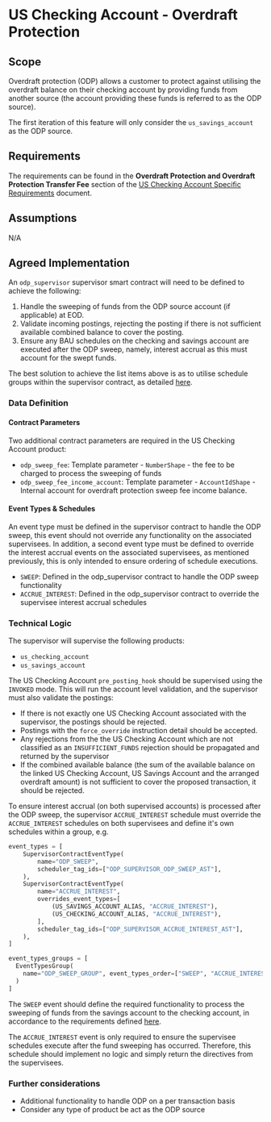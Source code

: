 # US Checking Account - Overdraft Protection

## Scope

Overdraft protection (ODP) allows a customer to protect against utilising the overdraft balance on their checking account by providing funds from another source (the account providing these funds is referred to as the ODP source).

The first iteration of this feature will only consider the `us_savings_account` as the ODP source.

## Requirements

The requirements can be found in the **Overdraft Protection and Overdraft Protection Transfer Fee** section of the [US Checking Account Specific Requirements](https://docs.google.com/document/d/1wxTHreq1rBNt7zZdkfNLoJ_SIo9MP2eXYRP1yFhXmNU/edit) document.

## Assumptions

N/A

## Agreed Implementation

An `odp_supervisor` supervisor smart contract will need to be defined to achieve the following:

1. Handle the sweeping of funds from the ODP source account (if applicable) at EOD.
2. Validate incoming postings, rejecting the posting if there is not sufficient available combined balance to cover the posting.
3. Ensure any BAU schedules on the checking and savings account are executed after the ODP sweep, namely, interest accrual as this must account for the swept funds.

The best solution to achieve the list items above is as to utilise schedule groups within the supervisor contract, as detailed [here](#technical-logic).

### Data Definition

#### Contract Parameters

Two additional contract parameters are required in the US Checking Account product:

- `odp_sweep_fee`: Template parameter - `NumberShape` - the fee to be charged to process the sweeping of funds
- `odp_sweep_fee_income_account`: Template parameter - `AccountIdShape` - Internal account for overdraft protection sweep fee income balance.

#### Event Types & Schedules

An event type must be defined in the supervisor contract to handle the ODP sweep, this event should not override any functionality on the associated supervisees. In addition, a second event type must be defined to override the interest accrual events on the associated supervisees, as mentioned previously, this is only intended to ensure ordering of schedule executions.

- `SWEEP`: Defined in the odp_supervisor contract to handle the ODP sweep functionality
- `ACCRUE_INTEREST`: Defined in the odp_supervisor contract to override the supervisee interest accrual schedules

### Technical Logic

The supervisor will supervise the following products:

- `us_checking_account`
- `us_savings_account`

The US Checking Account `pre_posting_hook` should be supervised using the `INVOKED` mode. This will run the account level validation, and the supervisor must also validate the postings:

- If there is not exactly one US Checking Account associated with the supervisor, the postings should be rejected.
- Postings with the `force_override` instruction detail should be accepted.
- Any rejections from the the US Checking Account which are not classified as an `INSUFFICIENT_FUNDS` rejection should be propagated and returned by the supervisor
- If the combined available balance (the sum of the available balance on the linked US Checking Account, US Savings Account and the arranged overdraft amount) is not sufficient to cover the proposed transaction, it should be rejected.

To ensure interest accrual (on both supervised accounts) is processed after the ODP sweep, the supervisor `ACCRUE_INTEREST` schedule must override the `ACCRUE_INTEREST` schedules on both supervisees and define it's own schedules within a group, e.g.

```python
event_types = [
    SupervisorContractEventType(
        name="ODP_SWEEP",
        scheduler_tag_ids=["ODP_SUPERVISOR_ODP_SWEEP_AST"],
    ),
    SupervisorContractEventType(
        name="ACCRUE_INTEREST",
        overrides_event_types=[
            (US_SAVINGS_ACCOUNT_ALIAS, "ACCRUE_INTEREST"),
            (US_CHECKING_ACCOUNT_ALIAS, "ACCRUE_INTEREST"),
        ],
        scheduler_tag_ids=["ODP_SUPERVISOR_ACCRUE_INTEREST_AST"],
    ),
]

event_types_groups = [
  EventTypesGroup(
    name="ODP_SWEEP_GROUP", event_types_order=["SWEEP", "ACCRUE_INTEREST"]
  )
]
```

The `SWEEP` event should define the required functionality to process the sweeping of funds from the savings account to the checking account, in accordance to the requirements defined [here](#requirements).

The `ACCRUE_INTEREST` event is only required to ensure the supervisee schedules execute after the fund sweeping has occurred. Therefore, this schedule should implement no logic and simply return the directives from the supervisees.

### Further considerations

- Additional functionality to handle ODP on a per transaction basis
- Consider any type of product be act as the ODP source
